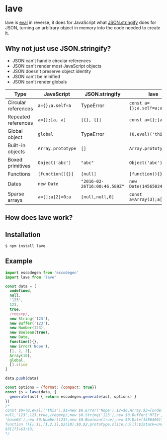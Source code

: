 # lave

lave is [eval][] in reverse; it does for JavaScript what [JSON.stringify][] does for JSON, turning an arbitrary object in memory into the code needed to create it.

## Why not just use JSON.stringify?

- JSON can't handle circular references
- JSON can't render most JavaScript objects
- JSON doesn't preserve object identity
- JSON can't be minified
- JSON can't render globals

Type                | JavaScript        | JSON.stringify               | lave
------------------- | ----------------- | ---------------------------- | -------------------------
Circular references | `a={};a.self=a`   | TypeError                    | `const a={};a.self=a;a`
Repeated references | `a={};[a, a]`     | `[{}, {}]`                   | `const a={};[a,a]`
Global object       | `global`          | TypeError                    | `(0,eval)('this')`
Built-in objects    | `Array.prototype` | `[]`                         | `Array.prototype`
Boxed primitives    | `Object('abc')`   | `"abc"`                      | `Object('abc')`
Functions           | `[function(){}]`  | `[null]`                     | `[function(){}]`
Dates               | `new Date`        | `"2016-02-26T16:00:46.589Z"` | `new Date(1456502446589)`
Sparse arrays       | `a=[];a[2]=0;a`   | `[null,null,0]`              | `const a=Array(3);a[2]=0`

## How does lave work?

## Installation

    $ npm install lave

## Example

```javascript
import escodegen from 'escodegen'
import lave from 'lave'

const data = [
  undefined,
  null,
  '123',
  123,
  true,
  /regexp/,
  new String('123'),
  new Buffer('123'),
  new Number(123),
  new Boolean(true),
  new Date,
  function(){},
  new Error('Nope'),
  [1, 2, 3],
  Array(10),
  global,
  [].slice
]

data.push(data)

const options = {format: {compact: true}}
const js = lave(data, {
  generate(ast) { return escodegen.generate(ast, options) }
})
/*
const $0=(0,eval)('this'),$1=new $0.Error('Nope'),$2=$0.Array,$3=[undefined,
null,'123',123,true,/regexp/,new $0.String('123'),new $0.Buffer('MTIz',
'base64'),new $0.Number(123),new $0.Boolean(true),new $0.Date(1456466115720),
function (){},$1,[1,2,3],$2(10),$0,$2.prototype.slice,null];$1stack=undefined;
$3[17]=$3;$3;
*/
```

[eval]: https://developer.mozilla.org/en-US/docs/Web/JavaScript/Reference/Global_Objects/eval
[JSON.stringify]: https://developer.mozilla.org/en-US/docs/Web/JavaScript/Reference/Global_Objects/JSON/stringify